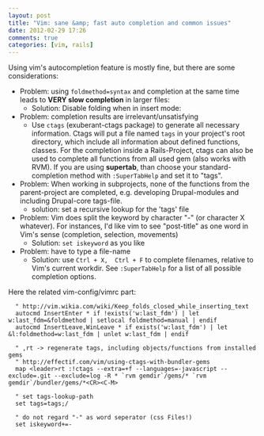 ```yaml
---
layout: post
title: "Vim: sane &amp; fast auto completion and common issues"
date: 2012-02-29 17:26
comments: true
categories: [vim, rails]
---
```


Using vim's autocompletion feature is mostly fine, but there are some considerations:

* Problem: using ```foldmethod=syntax``` and completion at the same time leads to **VERY slow completion** in larger files:
  * Solution: Disable folding when in insert mode:
* Problem: completion results are irrelevant/unsatisfying
  * Use ```ctags``` (exuberant-ctags package) to generate all necessary information. Ctags will put a file named ```tags``` in your project's root directory, which include all information about defined functions, classes. For the completion inside a Rails-Project, ctags can also be used to complete all functions from all used gem (also works with RVM). If you are using **supertab**, than choose your standard-completion method with ```:SuperTabHelp``` and set it to "tags".
* Problem: When working in subprojects, none of the functions from the parent-project are completed, e.g. developing Drupal-modules and including Drupal-core tags-file.
  * solution: set a recursive lookup for the 'tags' file
* Problem: Vim does split the keyword by character "-" (or character X whatever). For instances, I'd like vim to see "post-title" as one word in Vim's sense (completion, selection, movements)
  * Solution: ```set iskeyword``` as you like
* Problem: have to type a file-name
  * Solution: use ```Ctrl + X,  Ctrl + F``` to complete filenames, relative to Vim's current workdir. See ```:SuperTabHelp``` for a list of all possible completion options.

Here the related vim-config/vimrc part:
```vim vimrc
  " http://vim.wikia.com/wiki/Keep_folds_closed_while_inserting_text
  autocmd InsertEnter * if !exists('w:last_fdm') | let w:last_fdm=&foldmethod | setlocal foldmethod=manual | endif
  autocmd InsertLeave,WinLeave * if exists('w:last_fdm') | let &l:foldmethod=w:last_fdm | unlet w:last_fdm | endif

  " ,rt -> regenerate tags, including objects/functions from installed gems
  " http://effectif.com/vim/using-ctags-with-bundler-gems
  map <leader>rt :!ctags --extra=+f --languages=-javascript --exclude=.git --exclude=log -R * `rvm gemdir`/gems/* `rvm gemdir`/bundler/gems/*<CR><C-M>

  " set tags-lookup-path
  set tags=tags;/

  " do not regard "-" as word seperator (css Files!)
  set iskeyword+=-
```
